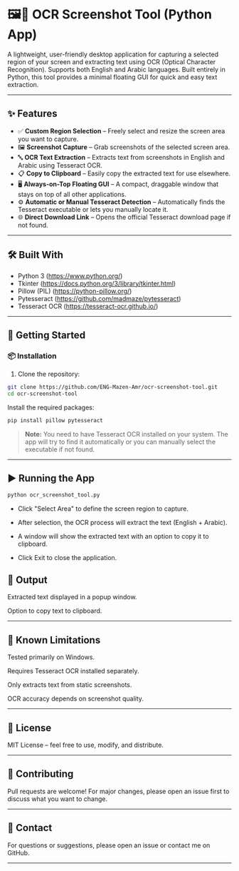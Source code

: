 # 🖼️📝 OCR Screenshot Tool (Python App)

A lightweight, user-friendly desktop application for capturing a selected region of your screen and extracting text using OCR (Optical Character Recognition). Supports both English and Arabic languages. Built entirely in Python, this tool provides a minimal floating GUI for quick and easy text extraction.

---

## ✨ Features

- ✅ **Custom Region Selection** – Freely select and resize the screen area you want to capture.
- 🖼️ **Screenshot Capture** – Grab screenshots of the selected screen area.
- 🔤 **OCR Text Extraction** – Extracts text from screenshots in English and Arabic using Tesseract OCR.
- 📋 **Copy to Clipboard** – Easily copy the extracted text for use elsewhere.
- 🖥️ **Always-on-Top Floating GUI** – A compact, draggable window that stays on top of all other applications.
- ⚙️ **Automatic or Manual Tesseract Detection** – Automatically finds the Tesseract executable or lets you manually locate it.
- 🌐 **Direct Download Link** – Opens the official Tesseract download page if not found.

---

## 🛠️ Built With

- Python 3 (https://www.python.org/)
- Tkinter (https://docs.python.org/3/library/tkinter.html)
- Pillow (PIL) (https://python-pillow.org/)
- Pytesseract (https://github.com/madmaze/pytesseract)
- Tesseract OCR (https://tesseract-ocr.github.io/)

---

## 🚀 Getting Started

### 📦 Installation

1. Clone the repository:

```bash
git clone https://github.com/ENG-Mazen-Amr/ocr-screenshot-tool.git
cd ocr-screenshot-tool
```
Install the required packages:

```bash
pip install pillow pytesseract
```
> **Note:** You need to have Tesseract OCR installed on your system.
The app will try to find it automatically or you can manually select the executable if not found.


---
## ▶️ Running the App
```bash
python ocr_screenshot_tool.py
```
- Click "Select Area" to define the screen region to capture.

- After selection, the OCR process will extract the text (English + Arabic).

- A window will show the extracted text with an option to copy it to clipboard.

- Click Exit to close the application.

## 📝 Output
Extracted text displayed in a popup window.

Option to copy text to clipboard.


---
## 📌 Known Limitations
Tested primarily on Windows.

Requires Tesseract OCR installed separately.

Only extracts text from static screenshots.

OCR accuracy depends on screenshot quality.


---
## 📄 License
MIT License – feel free to use, modify, and distribute.


---
## 🤝 Contributing
Pull requests are welcome! For major changes, please open an issue first to discuss what you want to change.


---
## 📧 Contact
For questions or suggestions, please open an issue or contact me on GitHub.


---
